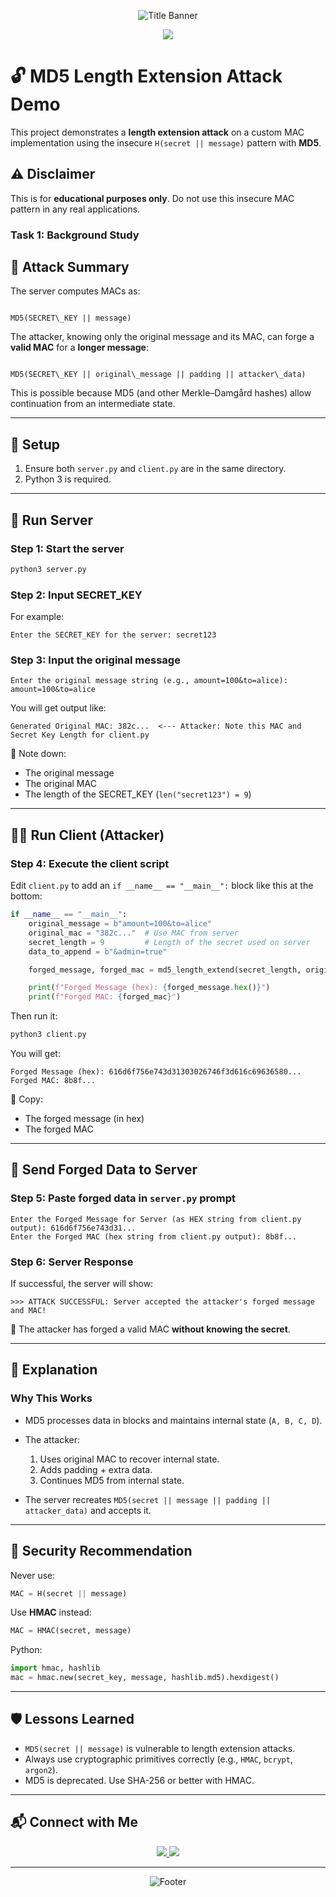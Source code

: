<p align="center">
    <img src="https://capsule-render.vercel.app/api?type=waving&height=200&color=gradient&text=MD5%20Length%20Extension%20Attack%20Demo&fontAlignY=40&fontSize=40&fontColor=ffffff" alt="Title Banner"/>
</p>  

<p align="center">
    <img src="https://img.shields.io/badge/Made%20With-Python-blue?style=for-the-badge&logo=python&logoColor=white"/>

</p>

# 🔓 MD5 Length Extension Attack Demo

This project demonstrates a **length extension attack** on a custom MAC implementation using the insecure `H(secret || message)` pattern with **MD5**.

## ⚠️ Disclaimer
This is for **educational purposes only**. Do not use this insecure MAC pattern in any real applications.
### **Task 1: Background Study**

## 🧠 Attack Summary

The server computes MACs as:

```

MD5(SECRET\_KEY || message)

```

The attacker, knowing only the original message and its MAC, can forge a **valid MAC** for a **longer message**:

```

MD5(SECRET\_KEY || original\_message || padding || attacker\_data)

````

This is possible because MD5 (and other Merkle–Damgård hashes) allow continuation from an intermediate state.

---

## 🔧 Setup

1. Ensure both `server.py` and `client.py` are in the same directory.
2. Python 3 is required.

---

## 🚀 Run Server

### Step 1: Start the server

```bash
python3 server.py
````

### Step 2: Input SECRET\_KEY

For example:

```
Enter the SECRET_KEY for the server: secret123
```

### Step 3: Input the original message

```
Enter the original message string (e.g., amount=100&to=alice): amount=100&to=alice
```

You will get output like:

```
Generated Original MAC: 382c...  <--- Attacker: Note this MAC and Secret Key Length for client.py
```

📌 Note down:

* The original message
* The original MAC
* The length of the SECRET\_KEY (`len("secret123") = 9`)

---

## 🧑‍💻 Run Client (Attacker)

### Step 4: Execute the client script

Edit `client.py` to add an `if __name__ == "__main__":` block like this at the bottom:

```python
if __name__ == "__main__":
    original_message = b"amount=100&to=alice"
    original_mac = "382c..."  # Use MAC from server
    secret_length = 9         # Length of the secret used on server
    data_to_append = b"&admin=true"

    forged_message, forged_mac = md5_length_extend(secret_length, original_message, original_mac, data_to_append)

    print(f"Forged Message (hex): {forged_message.hex()}")
    print(f"Forged MAC: {forged_mac}")
```

Then run it:

```bash
python3 client.py
```

You will get:

```
Forged Message (hex): 616d6f756e743d31303026746f3d616c69636580...
Forged MAC: 8b8f...
```

📌 Copy:

* The forged message (in hex)
* The forged MAC

---

## 🧪 Send Forged Data to Server

### Step 5: Paste forged data in `server.py` prompt

```
Enter the Forged Message for Server (as HEX string from client.py output): 616d6f756e743d31...
Enter the Forged MAC (hex string from client.py output): 8b8f...
```

### Step 6: Server Response

If successful, the server will show:

```
>>> ATTACK SUCCESSFUL: Server accepted the attacker's forged message and MAC!
```

🎉 The attacker has forged a valid MAC **without knowing the secret**.

---

## 📘 Explanation

### Why This Works

* MD5 processes data in blocks and maintains internal state (`A, B, C, D`).
* The attacker:

  1. Uses original MAC to recover internal state.
  2. Adds padding + extra data.
  3. Continues MD5 from internal state.
* The server recreates `MD5(secret || message || padding || attacker_data)` and accepts it.

---

## 🔐 Security Recommendation

Never use:

```python
MAC = H(secret || message)
```

Use **HMAC** instead:

```python
MAC = HMAC(secret, message)
```

Python:

```python
import hmac, hashlib
mac = hmac.new(secret_key, message, hashlib.md5).hexdigest()
```

---

## 🛡️ Lessons Learned

* `MD5(secret || message)` is vulnerable to length extension attacks.
* Always use cryptographic primitives correctly (e.g., `HMAC`, `bcrypt`, `argon2`).
* MD5 is deprecated. Use SHA-256 or better with HMAC.

---

## 📬 Connect with Me  

<p align="center">
    <a href="mailto:aghazal085@gmail.com">
        <img src="https://img.shields.io/badge/Email-Contact%20Me-red?style=for-the-badge&logo=gmail&logoColor=white"/>
    </a>
    <a href="https://www.linkedin.com/in/ahmedghaza1" target="_blank">
        <img src="https://img.shields.io/badge/LinkedIn-Connect-blue?style=for-the-badge&logo=linkedin&logoColor=white"/>
    </a>
</p>  

---

<p align="center">
    <img src="https://capsule-render.vercel.app/api?type=waving&height=150&color=gradient&section=footer" alt="Footer">
</p>  


